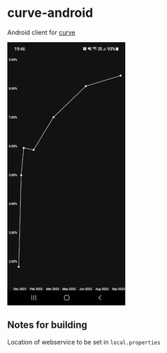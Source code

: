 # curve-android

Android client for [curve](https://github.com/stevenwilkin/curve)

![Screenshot](screenshot.jpg)

## Notes for building

Location of webservice to be set in `local.properties`
